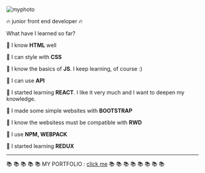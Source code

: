 ![myphoto](https://user-images.githubusercontent.com/59742201/108636404-51655580-7485-11eb-9c5f-1246d50827fd.png)

 :fire: junior front end developer :fire:



What have I learned so far?

:small_orange_diamond: I know **HTML** well

:small_orange_diamond: I can style with **CSS**

:small_orange_diamond: I know the basics of **JS**. I  keep learning, of course :)

:small_orange_diamond: I can use **API**

:small_orange_diamond: I started learning **REACT**. I like it very much and I want to deepen my knowledge.

:small_orange_diamond: I made some simple websites with **BOOTSTRAP**

:small_orange_diamond: I know the websitess must be compatible with **RWD**

:small_orange_diamond: I use **NPM, WEBPACK**

:small_orange_diamond: I started learning **REDUX**



-----

 :books: :books: :books: :books: :books: MY PORTFOLIO : [click me](https://martynakiljan.github.io/my_portfolio/)  :books: :books: :books: :books: :books: :books: :books: :books:
